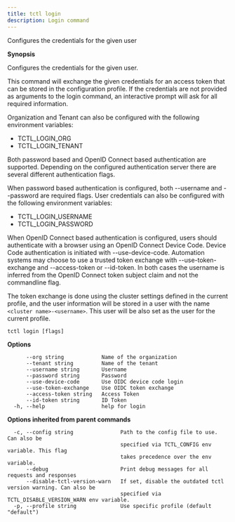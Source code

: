 ```yaml
---
title: tctl login
description: Login command
---
```


Configures the credentials for the given user

**Synopsis**

Configures the credentials for the given user.

This command will exchange the given credentials for an access token that can be stored
in the configuration profile. If the credentials are not provided as arguments to the login
command, an interactive prompt will ask for all required information.

Organization and Tenant can also be configured with the following environment variables:
  - TCTL_LOGIN_ORG
  - TCTL_LOGIN_TENANT

Both password based and OpenID Connect based authentication are supported. Depending on the configured
authentication server there are several different authentication flags.

When password based authentication is configured, both --username and --password are required flags.
User credentials can also be configured with the following environment variables:
  - TCTL_LOGIN_USERNAME
  - TCTL_LOGIN_PASSWORD

When OpenID Connect based authentication is configured, users should authenticate with a browser
using an OpenID Connect Device Code. Device Code authentication is initiated with --use-device-code. Automation systems
may choose to use a trusted token exchange with --use-token-exchange and --access-token or --id-token. In both cases the username is inferred
from the OpenID Connect token subject claim and not the commandline flag.

The token exchange is done using the cluster settings defined in the current profile, and
the user information will be stored in a user with the name `<cluster name>-<username>`. This
user will be also set as the user for the current profile.


```
tctl login [flags]
```

**Options**

```
      --org string            Name of the organization
      --tenant string         Name of the tenant
      --username string       Username
      --password string       Password
      --use-device-code       Use OIDC device code login
      --use-token-exchange    Use OIDC token exchange
      --access-token string   Access Token
      --id-token string       ID Token
  -h, --help                  help for login
```

**Options inherited from parent commands**

```
  -c, --config string               Path to the config file to use. Can also be
                                    specified via TCTL_CONFIG env variable. This flag
                                    takes precedence over the env variable.
      --debug                       Print debug messages for all requests and responses
      --disable-tctl-version-warn   If set, disable the outdated tctl version warning. Can also be
                                    specified via TCTL_DISABLE_VERSION_WARN env variable.
  -p, --profile string              Use specific profile (default "default")
```


